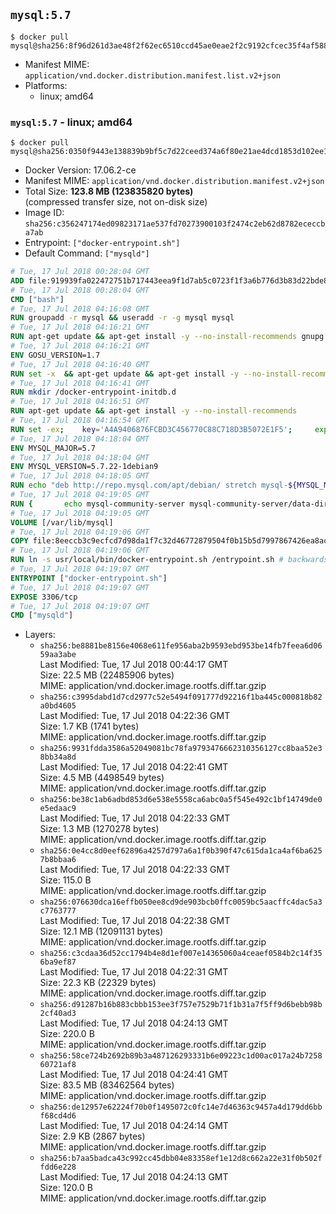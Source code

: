 ## `mysql:5.7`

```console
$ docker pull mysql@sha256:8f96d261d3ae48f2f62ec6510ccd45ae0eae2f2c9192cfcec35f4af5884cdfcf
```

-	Manifest MIME: `application/vnd.docker.distribution.manifest.list.v2+json`
-	Platforms:
	-	linux; amd64

### `mysql:5.7` - linux; amd64

```console
$ docker pull mysql@sha256:0350f9443e138839b9bf5c7d22ceed374a6f80e21ae4dcd1853d102ee1182f43
```

-	Docker Version: 17.06.2-ce
-	Manifest MIME: `application/vnd.docker.distribution.manifest.v2+json`
-	Total Size: **123.8 MB (123835820 bytes)**  
	(compressed transfer size, not on-disk size)
-	Image ID: `sha256:c356247174ed09823171ae537fd70273900103f2474c2eb62d8782ececcba7ab`
-	Entrypoint: `["docker-entrypoint.sh"]`
-	Default Command: `["mysqld"]`

```dockerfile
# Tue, 17 Jul 2018 00:28:04 GMT
ADD file:919939fa022472751b717443eea9f1d7ab5c0723f1f3a6b776d3b83d22bde818 in / 
# Tue, 17 Jul 2018 00:28:04 GMT
CMD ["bash"]
# Tue, 17 Jul 2018 04:16:08 GMT
RUN groupadd -r mysql && useradd -r -g mysql mysql
# Tue, 17 Jul 2018 04:16:21 GMT
RUN apt-get update && apt-get install -y --no-install-recommends gnupg dirmngr && rm -rf /var/lib/apt/lists/*
# Tue, 17 Jul 2018 04:16:21 GMT
ENV GOSU_VERSION=1.7
# Tue, 17 Jul 2018 04:16:40 GMT
RUN set -x 	&& apt-get update && apt-get install -y --no-install-recommends ca-certificates wget && rm -rf /var/lib/apt/lists/* 	&& wget -O /usr/local/bin/gosu "https://github.com/tianon/gosu/releases/download/$GOSU_VERSION/gosu-$(dpkg --print-architecture)" 	&& wget -O /usr/local/bin/gosu.asc "https://github.com/tianon/gosu/releases/download/$GOSU_VERSION/gosu-$(dpkg --print-architecture).asc" 	&& export GNUPGHOME="$(mktemp -d)" 	&& gpg --keyserver ha.pool.sks-keyservers.net --recv-keys B42F6819007F00F88E364FD4036A9C25BF357DD4 	&& gpg --batch --verify /usr/local/bin/gosu.asc /usr/local/bin/gosu 	&& rm -rf "$GNUPGHOME" /usr/local/bin/gosu.asc 	&& chmod +x /usr/local/bin/gosu 	&& gosu nobody true 	&& apt-get purge -y --auto-remove ca-certificates wget
# Tue, 17 Jul 2018 04:16:41 GMT
RUN mkdir /docker-entrypoint-initdb.d
# Tue, 17 Jul 2018 04:16:51 GMT
RUN apt-get update && apt-get install -y --no-install-recommends 		pwgen 		openssl 		perl 	&& rm -rf /var/lib/apt/lists/*
# Tue, 17 Jul 2018 04:16:54 GMT
RUN set -ex; 	key='A4A9406876FCBD3C456770C88C718D3B5072E1F5'; 	export GNUPGHOME="$(mktemp -d)"; 	gpg --keyserver ha.pool.sks-keyservers.net --recv-keys "$key"; 	gpg --export "$key" > /etc/apt/trusted.gpg.d/mysql.gpg; 	rm -rf "$GNUPGHOME"; 	apt-key list > /dev/null
# Tue, 17 Jul 2018 04:18:04 GMT
ENV MYSQL_MAJOR=5.7
# Tue, 17 Jul 2018 04:18:04 GMT
ENV MYSQL_VERSION=5.7.22-1debian9
# Tue, 17 Jul 2018 04:18:05 GMT
RUN echo "deb http://repo.mysql.com/apt/debian/ stretch mysql-${MYSQL_MAJOR}" > /etc/apt/sources.list.d/mysql.list
# Tue, 17 Jul 2018 04:19:05 GMT
RUN { 		echo mysql-community-server mysql-community-server/data-dir select ''; 		echo mysql-community-server mysql-community-server/root-pass password ''; 		echo mysql-community-server mysql-community-server/re-root-pass password ''; 		echo mysql-community-server mysql-community-server/remove-test-db select false; 	} | debconf-set-selections 	&& apt-get update && apt-get install -y mysql-server="${MYSQL_VERSION}" && rm -rf /var/lib/apt/lists/* 	&& rm -rf /var/lib/mysql && mkdir -p /var/lib/mysql /var/run/mysqld 	&& chown -R mysql:mysql /var/lib/mysql /var/run/mysqld 	&& chmod 777 /var/run/mysqld 	&& find /etc/mysql/ -name '*.cnf' -print0 		| xargs -0 grep -lZE '^(bind-address|log)' 		| xargs -rt -0 sed -Ei 's/^(bind-address|log)/#&/' 	&& echo '[mysqld]\nskip-host-cache\nskip-name-resolve' > /etc/mysql/conf.d/docker.cnf
# Tue, 17 Jul 2018 04:19:05 GMT
VOLUME [/var/lib/mysql]
# Tue, 17 Jul 2018 04:19:06 GMT
COPY file:8eeccb3c9ecfcd7d98da1f7c32d46772879504f0b15b5d7997867426ea8acf99 in /usr/local/bin/ 
# Tue, 17 Jul 2018 04:19:06 GMT
RUN ln -s usr/local/bin/docker-entrypoint.sh /entrypoint.sh # backwards compat
# Tue, 17 Jul 2018 04:19:07 GMT
ENTRYPOINT ["docker-entrypoint.sh"]
# Tue, 17 Jul 2018 04:19:07 GMT
EXPOSE 3306/tcp
# Tue, 17 Jul 2018 04:19:07 GMT
CMD ["mysqld"]
```

-	Layers:
	-	`sha256:be8881be8156e4068e611fe956aba2b9593ebd953be14fb7feea6d0659aa3abe`  
		Last Modified: Tue, 17 Jul 2018 00:44:17 GMT  
		Size: 22.5 MB (22485906 bytes)  
		MIME: application/vnd.docker.image.rootfs.diff.tar.gzip
	-	`sha256:c3995dabd1d7cd2977c52e5494f091777d92216f1ba445c000818b82a0bd4605`  
		Last Modified: Tue, 17 Jul 2018 04:22:36 GMT  
		Size: 1.7 KB (1741 bytes)  
		MIME: application/vnd.docker.image.rootfs.diff.tar.gzip
	-	`sha256:9931fdda3586a52049081bc78fa9793476662310356127cc8baa52e38bb34a8d`  
		Last Modified: Tue, 17 Jul 2018 04:22:41 GMT  
		Size: 4.5 MB (4498549 bytes)  
		MIME: application/vnd.docker.image.rootfs.diff.tar.gzip
	-	`sha256:be38c1ab6adbd853d6e538e5558ca6abc0a5f545e492c1bf14749de0e5edaac9`  
		Last Modified: Tue, 17 Jul 2018 04:22:33 GMT  
		Size: 1.3 MB (1270278 bytes)  
		MIME: application/vnd.docker.image.rootfs.diff.tar.gzip
	-	`sha256:0e4cc8d0eef62896a4257d797a6a1f0b390f47c615da1ca4af6ba6257b8bbaa6`  
		Last Modified: Tue, 17 Jul 2018 04:22:33 GMT  
		Size: 115.0 B  
		MIME: application/vnd.docker.image.rootfs.diff.tar.gzip
	-	`sha256:076630dca16effb050ee8cd9de903bcb0ffc0059bc5aacffc4dac5a3c7763777`  
		Last Modified: Tue, 17 Jul 2018 04:22:38 GMT  
		Size: 12.1 MB (12091131 bytes)  
		MIME: application/vnd.docker.image.rootfs.diff.tar.gzip
	-	`sha256:c3cdaa36d52cc1794b4e8d1ef007e14365060a4ceaef0584b2c14f356ba9ef87`  
		Last Modified: Tue, 17 Jul 2018 04:22:31 GMT  
		Size: 22.3 KB (22329 bytes)  
		MIME: application/vnd.docker.image.rootfs.diff.tar.gzip
	-	`sha256:d91287b16b883cbbb153ee3f757e7529b71f1b31a7f5ff9d6bebb98b2cf40ad3`  
		Last Modified: Tue, 17 Jul 2018 04:24:13 GMT  
		Size: 220.0 B  
		MIME: application/vnd.docker.image.rootfs.diff.tar.gzip
	-	`sha256:58ce724b2692b89b3a487126293331b6e09223c1d00ac017a24b725860721af8`  
		Last Modified: Tue, 17 Jul 2018 04:24:41 GMT  
		Size: 83.5 MB (83462564 bytes)  
		MIME: application/vnd.docker.image.rootfs.diff.tar.gzip
	-	`sha256:de12957e62224f70b0f1495072c0fc14e7d46363c9457a4d179dd6bbf68cd4d6`  
		Last Modified: Tue, 17 Jul 2018 04:24:14 GMT  
		Size: 2.9 KB (2867 bytes)  
		MIME: application/vnd.docker.image.rootfs.diff.tar.gzip
	-	`sha256:b7aa5badca43c992cc45dbb04e83358ef1e12d8c662a22e31f0b502ffdd6e228`  
		Last Modified: Tue, 17 Jul 2018 04:24:13 GMT  
		Size: 120.0 B  
		MIME: application/vnd.docker.image.rootfs.diff.tar.gzip
